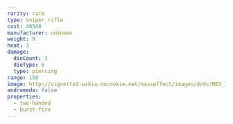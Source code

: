 ```yaml
---
rarity: rare
type: sniper_rifle
cost: 40500
manufacturer: unknown
weight: 9
heat: 3
damage:
  dieCount: 3
  dieType: 6
  type: piercing
range: 150
image: http://vignette2.wikia.nocookie.net/masseffect/images/d/dc/ME3_Incisor_Sniper_Rifle.png/revision/latest?cb=20120317191319
andromeda: false
properties:
  - two-handed
  - burst-fire
---
```

